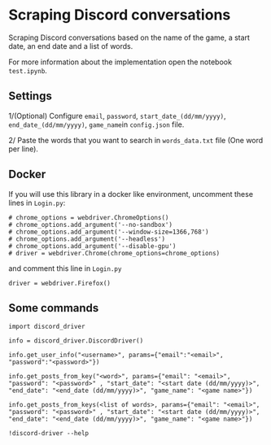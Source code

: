 # Scraping Discord conversations
Scraping Discord conversations based on the name of the game, a start date, an end date and a list of words.

For more information about the implementation open the notebook ```test.ipynb```.

## Settings 
1/(Optional) Configure ```email```, ```password```, ```start_date_(dd/mm/yyyy)```, ```end_date_(dd/mm/yyyy)```, ```game_name```in ```config.json``` file.

2/ Paste the words that you want to search in ```words_data.txt``` file (One word per line).

## Docker
If you will use this library in a docker like environment, uncomment these lines in ```Login.py```:
```
# chrome_options = webdriver.ChromeOptions()
# chrome_options.add_argument('--no-sandbox')
# chrome_options.add_argument('--window-size=1366,768')
# chrome_options.add_argument('--headless')
# chrome_options.add_argument('--disable-gpu')
# driver = webdriver.Chrome(chrome_options=chrome_options)
```
and comment this line in ```Login.py```
```
driver = webdriver.Firefox()
```
## Some commands
```
import discord_driver 

info = discord_driver.DiscordDriver() 

info.get_user_info("<username>", params={"email":"<email>", "password":"<password>"})

info.get_posts_from_key("<word>", params={"email": "<email>", "password": "<password>" , "start_date": "<start date (dd/mm/yyyy)>", "end_date": "<end_date (dd/mm/yyyy)>", "game_name": "<game name>"}) 

info.get_posts_from_keys(<list of words>, params={"email": "<email>", "password": "<password>" , "start_date": "<start date (dd/mm/yyyy)>", "end_date": "<end_date (dd/mm/yyyy)>", "game_name": "<game name>"}) 

!discord-driver --help
```
